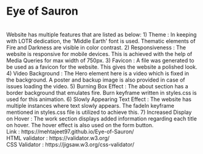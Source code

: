 # Eye of Sauron
<br>
Website has multiple features that are listed as below:
1) Theme : In keeping with LOTR dedication, the 'Middle Earth' font is used. Thematic elements of Fire and Darkness are visible in color contrast.
2) Responsiveness : The website is responsive for mobile devices. This is achieved with the help of Media Queries for max width of 750px.
3) Favicon : A file was generated to be used as a favicon for the website. This gives the website a polished look.
4) Video Background : The Hero element here is a video which is fixed in the background. A poster and backup image is also provided in case of issues loading the video.
5) Burning Box Effect : The about section has a border background that emulates fire. Burn keyframe written in styles.css is used for this animation.
6) Slowly Appearing Text Effect : The website has multiple instances where text slowly appears. The fadeIn keyframe mentioned in styles.css file is utilized to achieve this. 
7) Increased Display on Hover : The work section displays added information regarding each title on hover. The hover effect is also used on the form button.
   
<br>
Link : https://mehtajeet97.github.io/Eye-of-Sauron/
<br>
HTML validator : https://validator.w3.org/
<br>
CSS Validator : https://jigsaw.w3.org/css-validator/
